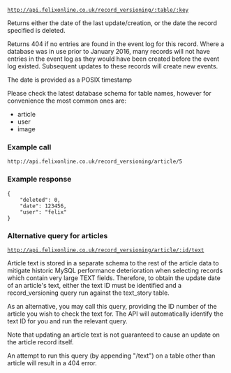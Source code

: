 <code>http://api.felixonline.co.uk/record_versioning/:table/:key</code>

Returns either the date of the last update/creation, or the date the record specified is deleted.

Returns 404 if no entries are found in the event log for this record. Where a database was in use prior to January 2016, many records will not have entries in the event log as they would have been created before the event log existed. Subsequent updates to these records will create new events.

The date is provided as a POSIX timestamp

Please check the latest database schema for table names, however for convenience the most common ones are:

* article
* user
* image

### Example call
`http://api.felixonline.co.uk/record_versioning/article/5`

### Example response
    {
    	"deleted": 0,
    	"date": 123456,
    	"user": "felix"
    }

### Alternative query for articles

<code>http://api.felixonline.co.uk/record_versioning/article/:id/text</code>

Article text is stored in a separate schema to the rest of the article data to mitigate historic MySQL performance deterioration when selecting records which contain very large TEXT fields. Therefore, to obtain the update date of an article's text, either the text ID must be identified and a record_versioning query run against the text_story table.

As an alternative, you may call this query, providing the ID number of the article you wish to check the text for. The API will automatically identify the text ID for you and run the relevant query.

Note that updating an article text is not guaranteed to cause an update on the article record itself.

An attempt to run this query (by appending "/text") on a table other than article will result in a 404 error.